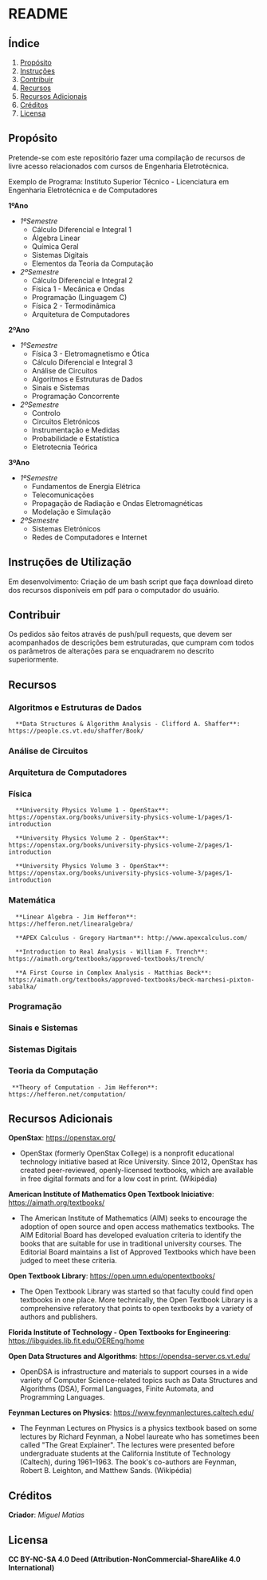  # README

  ## Índice
  
  1. [Propósito](#propósito)
  2. [Instruções](#instruções)
  3. [Contribuir](#contribuir)
  4. [Recursos](#recursos)
  5. [Recursos Adicionais](#recursos-adicionais)
  6. [Créditos](créditos)
  7. [Licensa](#licensa)

  ## Propósito
  
  Pretende-se com este repositório fazer uma compilação de recursos de livre acesso relacionados com cursos de Engenharia Eletrotécnica. 

  Exemplo de Programa: Instituto Superior Técnico - Licenciatura em Engenharia Eletrotécnica e de Computadores

  **1ºAno**
  - *1ºSemestre*
    - Cálculo Diferencial e Integral 1
    - Álgebra Linear
    - Química Geral
    - Sistemas Digitais
    - Elementos da Teoria da Computação
  - *2ºSemestre*
    - Cálculo Diferencial e Integral 2
    - Física 1 - Mecânica e Ondas
    - Programação (Linguagem C)
    - Física 2 - Termodinâmica
    - Arquitetura de Computadores   

  **2ºAno**
  - *1ºSemestre*
    - Física 3 - Eletromagnetismo e Ótica
    - Cálculo Diferencial e Integral 3
    - Análise de Circuitos
    - Algoritmos e Estruturas de Dados
    - Sinais e Sistemas
    - Programação Concorrente   
  - *2ºSemestre*
    - Controlo
    - Circuitos Eletrónicos
    - Instrumentação e Medidas
    - Probabilidade e Estatística
    - Eletrotecnia Teórica    
 
  **3ºAno**
  - *1ºSemestre*
    - Fundamentos de Energia Elétrica
    - Telecomunicações
    - Propagação de Radiação e Ondas Eletromagnéticas
    - Modelação e Simulação 
  - *2ºSemestre*
    - Sistemas Eletrónicos
    - Redes de Computadores e Internet

  ## Instruções de Utilização

  Em desenvolvimento: Criação de um bash script que faça download direto dos recursos disponíveis em pdf para o computador do usuário.

  ## Contribuir

  Os pedidos são feitos através de push/pull requests, que devem ser acompanhados de descrições bem estruturadas, que cumpram com todos os parâmetros de alterações para se enquadrarem no descrito superiormente. 

  ## Recursos

   ### Algoritmos e Estruturas de Dados

      **Data Structures & Algorithm Analysis - Clifford A. Shaffer**: https://people.cs.vt.edu/shaffer/Book/

   ### Análise de Circuitos

   ### Arquitetura de Computadores

   ### Física

      **University Physics Volume 1 - OpenStax**: https://openstax.org/books/university-physics-volume-1/pages/1-introduction

      **University Physics Volume 2 - OpenStax**: https://openstax.org/books/university-physics-volume-2/pages/1-introduction

      **University Physics Volume 3 - OpenStax**: https://openstax.org/books/university-physics-volume-3/pages/1-introduction

   ### Matemática

      **Linear Algebra - Jim Hefferon**: https://hefferon.net/linearalgebra/

      **APEX Calculus - Gregory Hartman**: http://www.apexcalculus.com/

      **Introduction to Real Analysis - William F. Trench**: https://aimath.org/textbooks/approved-textbooks/trench/

      **A First Course in Complex Analysis - Matthias Beck**: https://aimath.org/textbooks/approved-textbooks/beck-marchesi-pixton-sabalka/

   ### Programação

   ### Sinais e Sistemas

   ### Sistemas Digitais

   ### Teoria da Computação

     **Theory of Computation - Jim Hefferon**: https://hefferon.net/computation/

  ## Recursos Adicionais

  **OpenStax**: https://openstax.org/
  - OpenStax (formerly OpenStax College) is a nonprofit educational technology initiative based at Rice University. Since 2012, OpenStax has created peer-reviewed, openly-licensed textbooks, which are available in free digital formats and for a low cost in print. (Wikipédia)

  **American Institute of Mathematics Open Textbook Iniciative**: https://aimath.org/textbooks/

  - The American Institute of Mathematics (AIM) seeks to encourage the adoption of open source and open access mathematics textbooks. The AIM Editorial Board has developed evaluation criteria to identify the books that are suitable for use in traditional university courses. The Editorial Board maintains a list of Approved Textbooks which have been judged to meet these criteria.

  **Open Textbook Library**: https://open.umn.edu/opentextbooks/

  - The Open Textbook Library was started so that faculty could find open textbooks in one place. More technically, the Open Textbook Library is a comprehensive referatory that points to open textbooks by a variety of authors and publishers.

  **Florida Institute of Technology - Open Textbooks for Engineering**: https://libguides.lib.fit.edu/OEREng/home

  **Open Data Structures and Algorithms**: https://opendsa-server.cs.vt.edu/

  - OpenDSA is infrastructure and materials to support courses in a wide variety of Computer Science-related topics such as Data Structures and Algorithms (DSA), Formal Languages, Finite Automata, and Programming Languages.

  **Feynman Lectures on Physics**: https://www.feynmanlectures.caltech.edu/

  - The Feynman Lectures on Physics is a physics textbook based on some lectures by Richard Feynman, a Nobel laureate who has sometimes been called "The Great Explainer". The lectures were presented before undergraduate students at the California Institute of Technology (Caltech), during 1961–1963. The book's co-authors are Feynman, Robert B. Leighton, and Matthew Sands. (Wikipédia)

  ## Créditos

  **Criador**: *Miguel Matias*

  ## Licensa
  **CC BY-NC-SA 4.0 Deed (Attribution-NonCommercial-ShareAlike 4.0 International)**

